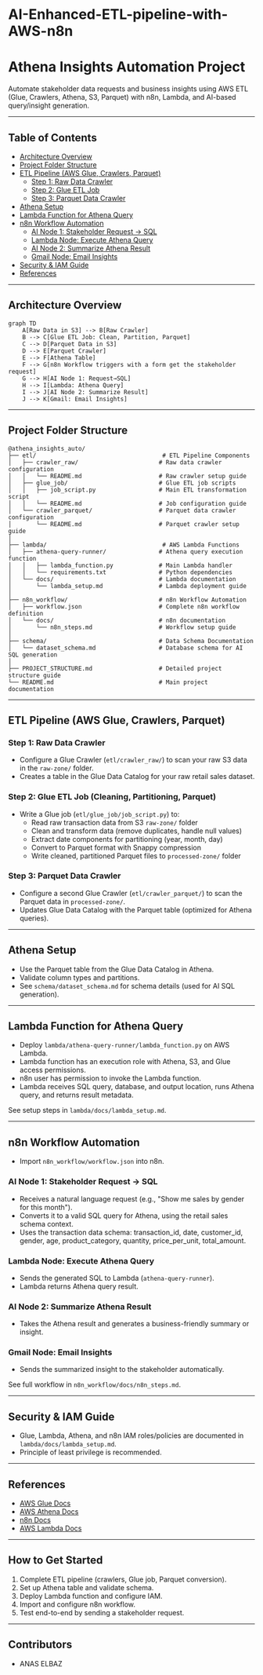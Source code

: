 # AI-Enhanced-ETL-pipeline-with-AWS-n8n

# Athena Insights Automation Project

Automate stakeholder data requests and business insights using AWS ETL (Glue, Crawlers, Athena, S3, Parquet) with n8n, Lambda, and AI-based query/insight generation.

---

## Table of Contents

- [Architecture Overview](#architecture-overview)
- [Project Folder Structure](#project-folder-structure)
- [ETL Pipeline (AWS Glue, Crawlers, Parquet)](#etl-pipeline-aws-glue-crawlers-parquet)
    - [Step 1: Raw Data Crawler](#step-1-raw-data-crawler)
    - [Step 2: Glue ETL Job](#step-2-glue-etl-job)
    - [Step 3: Parquet Data Crawler](#step-3-parquet-data-crawler)
- [Athena Setup](#athena-setup)
- [Lambda Function for Athena Query](#lambda-function-for-athena-query)
- [n8n Workflow Automation](#n8n-workflow-automation)
    - [AI Node 1: Stakeholder Request → SQL](#ai-node-1-stakeholder-request--sql)
    - [Lambda Node: Execute Athena Query](#lambda-node-execute-athena-query)
    - [AI Node 2: Summarize Athena Result](#ai-node-2-summarize-athena-result)
    - [Gmail Node: Email Insights](#gmail-node-email-insights)
- [Security & IAM Guide](#security--iam-guide)
- [References](#references)

---

## Architecture Overview

```mermaid
graph TD
    A[Raw Data in S3] --> B[Raw Crawler]
    B --> C[Glue ETL Job: Clean, Partition, Parquet]
    C --> D[Parquet Data in S3]
    D --> E[Parquet Crawler]
    E --> F[Athena Table]
    F --> G[n8n Workflow triggers with a form get the stakeholder request]
    G --> H[AI Node 1: Request→SQL]
    H --> I[Lambda: Athena Query]
    I --> J[AI Node 2: Summarize Result]
    J --> K[Gmail: Email Insights]
```

---

## Project Folder Structure

```
@athena_insights_auto/
├── etl/                                    # ETL Pipeline Components
│   ├── crawler_raw/                       # Raw data crawler configuration
│   │   └── README.md                      # Raw crawler setup guide
│   ├── glue_job/                          # Glue ETL job scripts
│   │   ├── job_script.py                  # Main ETL transformation script
│   │   └── README.md                      # Job configuration guide
│   └── crawler_parquet/                   # Parquet data crawler configuration
│       └── README.md                      # Parquet crawler setup guide
│
├── lambda/                                 # AWS Lambda Functions
│   ├── athena-query-runner/               # Athena query execution function
│   │   ├── lambda_function.py             # Main Lambda handler
│   │   └── requirements.txt               # Python dependencies
│   └── docs/                              # Lambda documentation
│       └── lambda_setup.md                # Lambda deployment guide
│
├── n8n_workflow/                          # n8n Workflow Automation
│   ├── workflow.json                      # Complete n8n workflow definition
│   └── docs/                              # n8n documentation
│       └── n8n_steps.md                   # Workflow setup guide
│
├── schema/                                # Data Schema Documentation
│   └── dataset_schema.md                  # Database schema for AI SQL generation
│
├── PROJECT_STRUCTURE.md                   # Detailed project structure guide
└── README.md                              # Main project documentation
```

---

## ETL Pipeline (AWS Glue, Crawlers, Parquet)

### Step 1: Raw Data Crawler

- Configure a Glue Crawler (`etl/crawler_raw/`) to scan your raw S3 data in the `raw-zone/` folder.
- Creates a table in the Glue Data Catalog for your raw retail sales dataset.

### Step 2: Glue ETL Job (Cleaning, Partitioning, Parquet)

- Write a Glue job (`etl/glue_job/job_script.py`) to:
    - Read raw transaction data from S3 `raw-zone/` folder
    - Clean and transform data (remove duplicates, handle null values)
    - Extract date components for partitioning (year, month, day)
    - Convert to Parquet format with Snappy compression
    - Write cleaned, partitioned Parquet files to `processed-zone/` folder

### Step 3: Parquet Data Crawler

- Configure a second Glue Crawler (`etl/crawler_parquet/`) to scan the Parquet data in `processed-zone/`.
- Updates Glue Data Catalog with the Parquet table (optimized for Athena queries).

---

## Athena Setup

- Use the Parquet table from the Glue Data Catalog in Athena.
- Validate column types and partitions.
- See `schema/dataset_schema.md` for schema details (used for AI SQL generation).

---

## Lambda Function for Athena Query

- Deploy `lambda/athena-query-runner/lambda_function.py` on AWS Lambda.
- Lambda function has an execution role with Athena, S3, and Glue access permissions.
- n8n user has permission to invoke the Lambda function.
- Lambda receives SQL query, database, and output location, runs Athena query, and returns result metadata.

See setup steps in `lambda/docs/lambda_setup.md`.

---

## n8n Workflow Automation

- Import `n8n_workflow/workflow.json` into n8n.

### AI Node 1: Stakeholder Request → SQL

- Receives a natural language request (e.g., "Show me sales by gender for this month").
- Converts it to a valid SQL query for Athena, using the retail sales schema context.
- Uses the transaction data schema: transaction_id, date, customer_id, gender, age, product_category, quantity, price_per_unit, total_amount.

### Lambda Node: Execute Athena Query

- Sends the generated SQL to Lambda (`athena-query-runner`).
- Lambda returns Athena query result.

### AI Node 2: Summarize Athena Result

- Takes the Athena result and generates a business-friendly summary or insight.

### Gmail Node: Email Insights

- Sends the summarized insight to the stakeholder automatically.

See full workflow in `n8n_workflow/docs/n8n_steps.md`.

---

## Security & IAM Guide

- Glue, Lambda, Athena, and n8n IAM roles/policies are documented in `lambda/docs/lambda_setup.md`.
- Principle of least privilege is recommended.

---

## References

- [AWS Glue Docs](https://docs.aws.amazon.com/glue/latest/dg/what-is-glue.html)
- [AWS Athena Docs](https://docs.aws.amazon.com/athena/latest/ug/what-is.html)
- [n8n Docs](https://docs.n8n.io/)
- [AWS Lambda Docs](https://docs.aws.amazon.com/lambda/latest/dg/welcome.html)

---

## How to Get Started

1. Complete ETL pipeline (crawlers, Glue job, Parquet conversion).
2. Set up Athena table and validate schema.
3. Deploy Lambda function and configure IAM.
4. Import and configure n8n workflow.
5. Test end-to-end by sending a stakeholder request.

---

## Contributors

- ANAS ELBAZ
